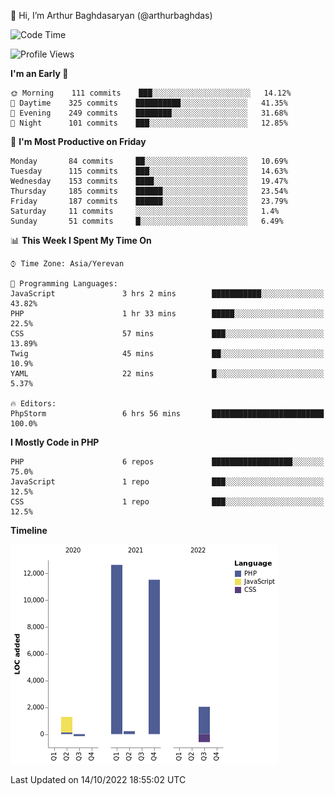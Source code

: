 👋 Hi, I’m Arthur Baghdasaryan (@arthurbaghdas)


<!--START_SECTION:waka-->
![Code Time](http://img.shields.io/badge/Code%20Time-302%20hrs%2016%20mins-blue)

![Profile Views](http://img.shields.io/badge/Profile%20Views-2-blue)

**I'm an Early 🐤** 

```text
🌞 Morning    111 commits    ███░░░░░░░░░░░░░░░░░░░░░░   14.12% 
🌆 Daytime    325 commits    ██████████░░░░░░░░░░░░░░░   41.35% 
🌃 Evening    249 commits    ████████░░░░░░░░░░░░░░░░░   31.68% 
🌙 Night      101 commits    ███░░░░░░░░░░░░░░░░░░░░░░   12.85%

```
📅 **I'm Most Productive on Friday** 

```text
Monday       84 commits     ██░░░░░░░░░░░░░░░░░░░░░░░   10.69% 
Tuesday      115 commits    ███░░░░░░░░░░░░░░░░░░░░░░   14.63% 
Wednesday    153 commits    ████░░░░░░░░░░░░░░░░░░░░░   19.47% 
Thursday     185 commits    ██████░░░░░░░░░░░░░░░░░░░   23.54% 
Friday       187 commits    ██████░░░░░░░░░░░░░░░░░░░   23.79% 
Saturday     11 commits     ░░░░░░░░░░░░░░░░░░░░░░░░░   1.4% 
Sunday       51 commits     █░░░░░░░░░░░░░░░░░░░░░░░░   6.49%

```


📊 **This Week I Spent My Time On** 

```text
⌚︎ Time Zone: Asia/Yerevan

💬 Programming Languages: 
JavaScript               3 hrs 2 mins        ███████████░░░░░░░░░░░░░░   43.82% 
PHP                      1 hr 33 mins        █████░░░░░░░░░░░░░░░░░░░░   22.5% 
CSS                      57 mins             ███░░░░░░░░░░░░░░░░░░░░░░   13.89% 
Twig                     45 mins             ██░░░░░░░░░░░░░░░░░░░░░░░   10.9% 
YAML                     22 mins             █░░░░░░░░░░░░░░░░░░░░░░░░   5.37%

🔥 Editors: 
PhpStorm                 6 hrs 56 mins       █████████████████████████   100.0%

```

**I Mostly Code in PHP** 

```text
PHP                      6 repos             ██████████████████░░░░░░░   75.0% 
JavaScript               1 repo              ███░░░░░░░░░░░░░░░░░░░░░░   12.5% 
CSS                      1 repo              ███░░░░░░░░░░░░░░░░░░░░░░   12.5%

```


**Timeline**

![Chart not found](https://raw.githubusercontent.com/arthurbaghdas/arthurbaghdas/main/charts/bar_graph.png) 


 Last Updated on 14/10/2022 18:55:02 UTC
<!--END_SECTION:waka-->
